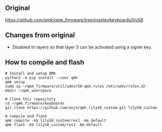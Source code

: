## Original

https://github.com/qmk/qmk_firmware/tree/master/keyboards/lily58

## Changes from original

- Disabled tri layers so that layer 3 can be activated using a signle key.

## How to compile and flash

```
# Install and setup QMK
python3 -m pip install --user qmk
qmk setup
sudo cp ~/qmk_firmware/util/udev/50-qmk.rules /etc/udev/rules.d/
mkdir ~/qmk_userspace

# Clone this repository
cd ~/qmk_firmware/keyboards
git clone https://github.com/anjn/qmk_lily58_custom.git lily58_custom

# Compile and flash
qmk compile -kb lily58_custom/rev1 -km default
qmk flash -kb lily58_custom/rev1 -km default
```
